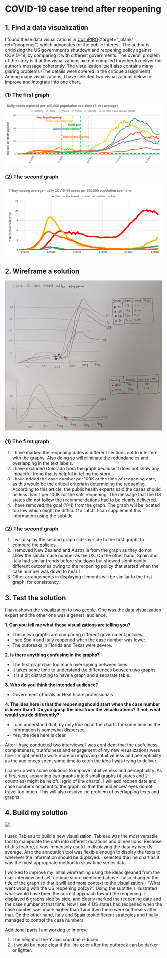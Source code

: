 # COVID-19 case trend after reopening

## 1. Find a data visualization
I found these data visualizations in [ConnPIRG](https://connpirg.org/blogs/covid-19/usp/what-went-wrong-first-covid-19-shutdown){:target="_blank" rel="noopener"} which advocates for the public interest. The author is criticizing the US government’s shutdown and reopening policy against COVID-19, by comparing it with different governments. The overall problem of the story is that the visualizations are not compiled together to deliver the author’s message coherently. The visualization itself also contains many glaring problems (The details were covered in the critique assignment). Among many visualizations, I have selected two visualizations below to improve and integrate into one chart. 

### (1) The first graph
![State](state.png)

### (2) The second graph
![Country](country.png)

## 2. Wireframe a solution

![sketch](sketch.jpg)

### (1) The first graph
1) I have marked the reopening dates in different sections not to interfere with the graphs. Also doing so will eliminate the redundancies and overlapping in the text labels. <br/>
2) I have excluded Colorado from the graph because it does not show any impactful trend that is helpful in telling the story. <br/>
3) I have added the case number per 100K at the time of reopening date, as this would be the critical criteria in determining the reopening. According to this article, the public health experts said the cases should be less than 1 per 100K for the safe reopening. The message that the US states did not follow the recommendations had to be clearly delivered.<br/>
4) I have removed the goal (Y=1) from the graph. The graph will be located too low which might be difficult to catch. I can supplement this information using the subtitle. <br/>

### (2) The second graph
1) I will display the second graph side-by-side to the first graph, to compare the policies. <br/>
2) I removed New Zealand and Australia from the graph as they do not show the similar case number as the US. On the other hand, Spain and Italy had similar trends before shutdown but showed significantly different outcomes owing to the reopening policy that started when the case number was down to near 1. <br/>
3) Other arrangements in displaying elements will be similar to the first graph, for consistency. <br/>

## 3. Test the solution

I have shown the visualization to two people. One was the data visualization expert and the other one was a general audience. 

**1. Can you tell me what these visualizations are telling you?**
- These two graphs are comparing different government policies. 
- I see Spain and Italy reopened when the case number was lower. 
- The outbreaks in Florida and Texas were severe.

**2. Is there anything confusing in the graphs?**
- The first graph has too much overlapping between lines. 
- It takes some time to understand the differences between two graphs. 
- It is a bit distracting to have a graph and a separate table. 

**3. Who do you think the intended audience?**
- Government officials or Healthcare professionals

**4. The idea here is that the reopening should start when the case number is lower than 1. Do you grasp the idea from the visualizations? If not, what would you do differently?**
- I can understand that, by only looking at the charts for some time as the information is somewhat dispersed. 
- Yes, the idea here is clear. 

After I have conducted two interviews, I was confident that the usefulness, completeness, truthfulness and engagement of my new visualizations were fine. I might need to work more on improving intuitiveness and perceptibility as the audiences spent some time to catch the idea I was trying to deliver. 

I came up with some solutions to improve intuitiveness and perceptibility. As a first step, separating two graphs into 6 small graphs (4 states and 2 countries) might be helpful (grid of line charts). I will add reopen date and case numbers adjacent to the graph, so that the audiences’ eyes do not travel too much. This will also resolve the problem of overlapping texts and graphs. 

## 4. Build my solution

<div class='tableauPlaceholder' id='viz1613844633688' style='position: relative'>
  <noscript><a href='#'><img alt=' ' src='https:&#47;&#47;public.tableau.com&#47;static&#47;images&#47;HW&#47;HW4_16138445473640&#47;Sheet1&#47;1_rss.png' style='border: none' /></a></noscript>
  <object class='tableauViz'  style='display:none;'>
    <param name='host_url' value='https%3A%2F%2Fpublic.tableau.com%2F' /> 
    <param name='embed_code_version' value='3' /> 
    <param name='site_root' value='' />
    <param name='name' value='HW4_16138445473640&#47;Sheet1' />
    <param name='tabs' value='no' />
    <param name='toolbar' value='yes' />
    <param name='static_image' value='https:&#47;&#47;public.tableau.com&#47;static&#47;images&#47;HW&#47;HW4_16138445473640&#47;Sheet1&#47;1.png' /> 
    <param name='animate_transition' value='yes' />
    <param name='display_static_image' value='yes' />
    <param name='display_spinner' value='yes' />
    <param name='display_overlay' value='yes' />
    <param name='display_count' value='yes' />
    <param name='language' value='en' />
  </object>
</div>
<script type='text/javascript'>
  var divElement = document.getElementById('viz1613844633688');
  var vizElement = divElement.getElementsByTagName('object')[0];
  vizElement.style.width='100%';
  vizElement.style.height=(divElement.offsetWidth*0.75)+'px';
  var scriptElement = document.createElement('script');
  scriptElement.src = 'https://public.tableau.com/javascripts/api/viz_v1.js';
  vizElement.parentNode.insertBefore(scriptElement, vizElement);
</script>

<br/>
I used Tableau to build a new visualization. Tableau was the most versatile tool to manipulate the data into different durations and dimensions. Because of this feature, it was immensely useful in displaying the data by weekly average. Also the annotation tool was flexible enough to display the texts to wherever the information should be displayed. I selected the line chart as it was the most appropriate method to show time series data. 

I worked to improve my initial wireframing using the ideas gleaned from the user interview and self critique score mentioned above. I also changed the title of the graph so that it will add more context to the visualization  - “What went wrong with the US reopening policy?”. Using the subtitle, I illustrated what would have been the correct approach toward the reopening. I displayed 6 graphs side by side, and clearly marked the reopening date and the case number at that time. Now I see 4 US states had reopened when the case number was much higher than 1 and then there were outbreaks after that. On the other hand, Italy and Spain took different strategies and finally managed to control the case numbers. 

Additional parts I am working to improve <br/>
1) The height of the Y axis could be reduced. <br/>
2) It would be more clear if the line color after the outbreak can be darker or lighter. 
